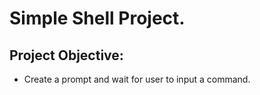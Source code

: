 # Simple Shell Project.
## Project Objective:
- Create a prompt and wait for user to input a command.
